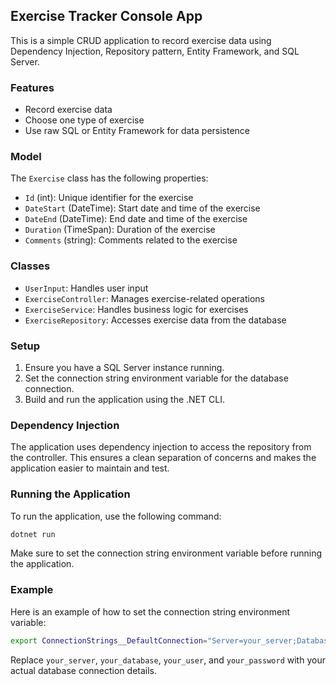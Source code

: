 ## Exercise Tracker Console App

This is a simple CRUD application to record exercise data using Dependency Injection, Repository pattern, Entity Framework, and SQL Server.

### Features

- Record exercise data
- Choose one type of exercise
- Use raw SQL or Entity Framework for data persistence

### Model

The `Exercise` class has the following properties:
- `Id` (int): Unique identifier for the exercise
- `DateStart` (DateTime): Start date and time of the exercise
- `DateEnd` (DateTime): End date and time of the exercise
- `Duration` (TimeSpan): Duration of the exercise
- `Comments` (string): Comments related to the exercise

### Classes

- `UserInput`: Handles user input
- `ExerciseController`: Manages exercise-related operations
- `ExerciseService`: Handles business logic for exercises
- `ExerciseRepository`: Accesses exercise data from the database

### Setup

1. Ensure you have a SQL Server instance running.
2. Set the connection string environment variable for the database connection.
3. Build and run the application using the .NET CLI.

### Dependency Injection

The application uses dependency injection to access the repository from the controller. This ensures a clean separation of concerns and makes the application easier to maintain and test.

### Running the Application

To run the application, use the following command:

```sh
dotnet run
```

Make sure to set the connection string environment variable before running the application.

### Example

Here is an example of how to set the connection string environment variable:

```sh
export ConnectionStrings__DefaultConnection="Server=your_server;Database=your_database;User Id=your_user;Password=your_password;"
```

Replace `your_server`, `your_database`, `your_user`, and `your_password` with your actual database connection details.

